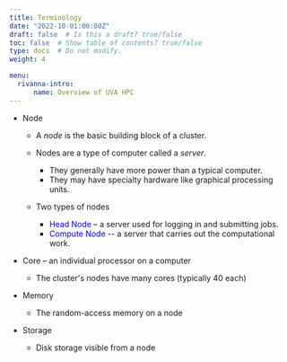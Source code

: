```yaml
---
title: Terminology
date: "2022-10-01:00:00Z"
draft: false  # Is this a draft? true/false
toc: false  # Show table of contents? true/false
type: docs  # Do not modify.
weight: 4

menu:
  rivanna-intro:
      name: Overview of UVA HPC
---
```


* Node
  * A _node_ is the basic building block of a cluster.
  * Nodes are a type of computer called a _server_.  
     - They generally have more power than a typical computer.
     - They may have specialty hardware like graphical processing units.

  * Two types of nodes
    * <span style="color:#0000FF">Head Node </span> – a server used for logging in and submitting jobs.
    * <span style="color:#0000FF">Compute Node </span> \-\-  a server that carries out the computational work.

* Core – an individual processor on a computer
   * The cluster's nodes have many cores (typically 40 each)

* Memory
  * The random-access memory on a node

* Storage
  * Disk storage visible from a node 
